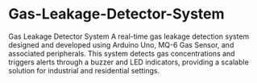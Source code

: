 # Gas-Leakage-Detector-System
Gas Leakage Detector System A real-time gas leakage detection system designed and developed using Arduino Uno, MQ-6 Gas Sensor, and associated peripherals. This system detects gas concentrations and triggers alerts through a buzzer and LED indicators, providing a scalable solution for industrial and residential settings.    

